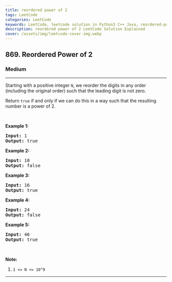```yaml
---
title: reordered power of 2
tags: LeetCode
categories: LeetCode
keywords: LeetCode, leetcode solution in Python3 C++ Java, reordered-power-of-2 solution
description: reordered power of 2 LeetCode Solution Explained
cover: /assets/img/leetcode-cover-img.webp
---
```





<h2>869. Reordered Power of 2</h2><h3>Medium</h3><hr><div><p>Starting with a positive integer <code>N</code>, we reorder the digits in any order (including the original order) such that the leading digit is not zero.</p>

<p>Return <code>true</code>&nbsp;if and only if we can do this in a way such that the resulting number is a power of 2.</p>

<p>&nbsp;</p>

<ol>
</ol>

<div>
<p><strong>Example 1:</strong></p>

<pre><strong>Input: </strong><span id="example-input-1-1">1</span>
<strong>Output: </strong><span id="example-output-1">true</span>
</pre>

<div>
<p><strong>Example 2:</strong></p>

<pre><strong>Input: </strong><span id="example-input-2-1">10</span>
<strong>Output: </strong><span id="example-output-2">false</span>
</pre>

<div>
<p><strong>Example 3:</strong></p>

<pre><strong>Input: </strong><span id="example-input-3-1">16</span>
<strong>Output: </strong><span id="example-output-3">true</span>
</pre>

<div>
<p><strong>Example 4:</strong></p>

<pre><strong>Input: </strong><span id="example-input-4-1">24</span>
<strong>Output: </strong><span id="example-output-4">false</span>
</pre>

<div>
<p><strong>Example 5:</strong></p>

<pre><strong>Input: </strong><span id="example-input-5-1">46</span>
<strong>Output: </strong><span id="example-output-5">true</span>
</pre>

<p>&nbsp;</p>

<p><strong>Note:</strong></p>

<ol>
	<li><code>1 &lt;= N &lt;= 10^9</code></li>
</ol>
</div>
</div>
</div>
</div>
</div>
</div>

---


